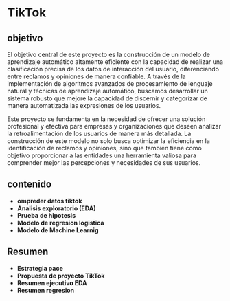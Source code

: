 # TikTok 
## objetivo 
El objetivo central de este proyecto es la construcción de un modelo de aprendizaje automático altamente eficiente con la capacidad de realizar una clasificación precisa de los datos de interacción del usuario, diferenciando entre reclamos y opiniones de manera confiable. A través de la implementación de algoritmos avanzados de procesamiento de lenguaje natural y técnicas de aprendizaje automático, buscamos desarrollar un sistema robusto que mejore la capacidad de discernir y categorizar de manera automatizada las expresiones de los usuarios.

Este proyecto se fundamenta en la necesidad de ofrecer una solución profesional y efectiva para empresas y organizaciones que deseen analizar la retroalimentación de los usuarios de manera más detallada. La construcción de este modelo no solo busca optimizar la eficiencia en la identificación de reclamos y opiniones, sino que también tiene como objetivo proporcionar a las entidades una herramienta valiosa para comprender mejor las percepciones y necesidades de sus usuarios.
## contenido 
- **ompreder datos tiktok**
- **Analisis exploratorio (EDA)**
- **Prueba de hipotesis**
- **Modelo de regresion logistica**
- **Modelo de Machine Learnig**


## Resumen
- **Estrategia pace**
- **Propuesta de proyecto TikTok**
- **Resumen ejecutivo EDA**
- **Resumen regresion**


